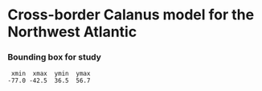 # Cross-border Calanus model for the Northwest Atlantic

### Bounding box for study

```
 xmin  xmax  ymin  ymax 
-77.0 -42.5  36.5  56.7 
```

